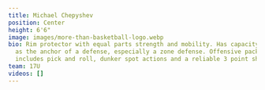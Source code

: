 ```yaml
---
title: Michael Chepyshev
position: Center
height: 6'6"
image: images/more-than-basketball-logo.webp
bio: Rim protector with equal parts strength and mobility. Has capacity to serve
  as the anchor of a defense, especially a zone defense. Offensive package
  includes pick and roll, dunker spot actions and a reliable 3 point shot.
team: 17U
videos: []
---
```

